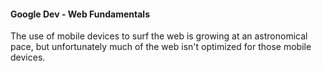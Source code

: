 #### Google Dev - Web Fundamentals

The use of mobile devices to surf the web is growing at an astronomical pace, but unfortunately much of the web isn't
 optimized for those mobile devices.